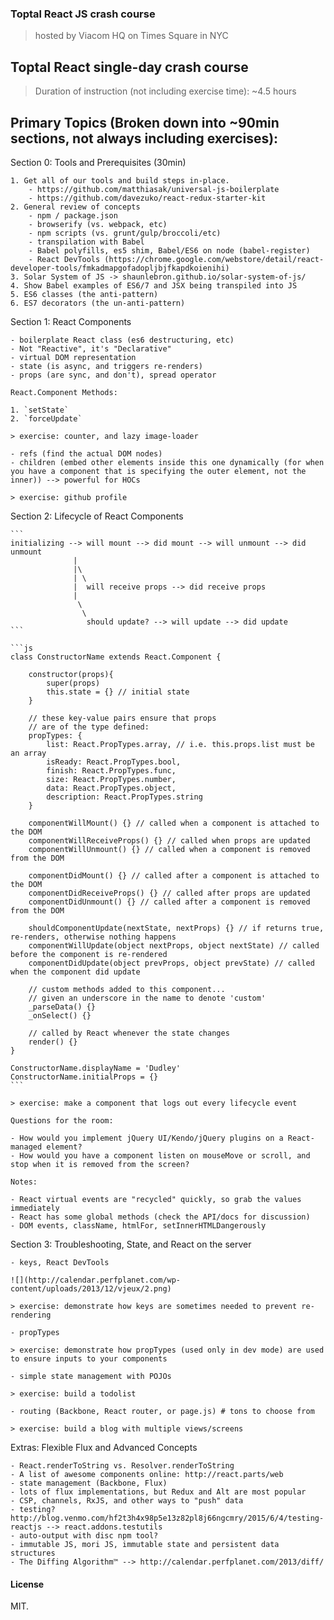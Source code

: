 ### Toptal React JS crash course

> hosted by Viacom HQ on Times Square in NYC

Toptal React single-day crash course
---

> Duration of instruction (not including exercise time): ~4.5 hours

Primary Topics (Broken down into ~90min sections, not always including exercises):
---

Section 0: Tools and Prerequisites (30min)

    1. Get all of our tools and build steps in-place.
        - https://github.com/matthiasak/universal-js-boilerplate
        - https://github.com/davezuko/react-redux-starter-kit
    2. General review of concepts
        - npm / package.json
        - browserify (vs. webpack, etc)
        - npm scripts (vs. grunt/gulp/broccoli/etc)
        - transpilation with Babel
        - Babel polyfills, es5 shim, Babel/ES6 on node (babel-register)
        - React DevTools (https://chrome.google.com/webstore/detail/react-developer-tools/fmkadmapgofadopljbjfkapdkoienihi)
    3. Solar System of JS -> shaunlebron.github.io/solar-system-of-js/
    4. Show Babel examples of ES6/7 and JSX being transpiled into JS
    5. ES6 classes (the anti-pattern)
    6. ES7 decorators (the un-anti-pattern)

Section 1: React Components

    - boilerplate React class (es6 destructuring, etc)
    - Not "Reactive", it's "Declarative"
    - virtual DOM representation
    - state (is async, and triggers re-renders)
    - props (are sync, and don't), spread operator

    React.Component Methods:

    1. `setState`
    2. `forceUpdate`

    > exercise: counter, and lazy image-loader

    - refs (find the actual DOM nodes)
    - children (embed other elements inside this one dynamically (for when you have a component that is specifying the outer element, not the inner)) --> powerful for HOCs

    > exercise: github profile

Section 2: Lifecycle of React Components

    ```
    initializing --> will mount --> did mount --> will unmount --> did unmount
                  |
                  |\
                  | \
                  |  will receive props --> did receive props
                  |
                   \
                    \
                     should update? --> will update --> did update
    ```

    ```js
    class ConstructorName extends React.Component {

        constructor(props){
            super(props)
            this.state = {} // initial state
        }

        // these key-value pairs ensure that props
        // are of the type defined:
        propTypes: {
            list: React.PropTypes.array, // i.e. this.props.list must be an array
            isReady: React.PropTypes.bool,
            finish: React.PropTypes.func,
            size: React.PropTypes.number,
            data: React.PropTypes.object,
            description: React.PropTypes.string
        }

        componentWillMount() {} // called when a component is attached to the DOM
        componentWillReceiveProps() {} // called when props are updated
        componentWillUnmount() {} // called when a component is removed from the DOM

        componentDidMount() {} // called after a component is attached to the DOM
        componentDidReceiveProps() {} // called after props are updated
        componentDidUnmount() {} // called after a component is removed from the DOM

        shouldComponentUpdate(nextState, nextProps) {} // if returns true, re-renders, otherwise nothing happens
        componentWillUpdate(object nextProps, object nextState) // called before the component is re-rendered
        componentDidUpdate(object prevProps, object prevState) // called when the component did update

        // custom methods added to this component...
        // given an underscore in the name to denote 'custom'
        _parseData() {}
        _onSelect() {}

        // called by React whenever the state changes
        render() {}
    }

    ConstructorName.displayName = 'Dudley'
    ConstructorName.initialProps = {}
    ```

    > exercise: make a component that logs out every lifecycle event

    Questions for the room:

    - How would you implement jQuery UI/Kendo/jQuery plugins on a React-managed element?
    - How would you have a component listen on mouseMove or scroll, and stop when it is removed from the screen?

    Notes:

    - React virtual events are "recycled" quickly, so grab the values immediately
    - React has some global methods (check the API/docs for discussion)
    - DOM events, className, htmlFor, setInnerHTMLDangerously

Section 3: Troubleshooting, State, and React on the server

    - keys, React DevTools

    ![](http://calendar.perfplanet.com/wp-content/uploads/2013/12/vjeux/2.png)

    > exercise: demonstrate how keys are sometimes needed to prevent re-rendering

    - propTypes

    > exercise: demonstrate how propTypes (used only in dev mode) are used to ensure inputs to your components

    - simple state management with POJOs

    > exercise: build a todolist

    - routing (Backbone, React router, or page.js) # tons to choose from

    > exercise: build a blog with multiple views/screens

Extras: Flexible Flux and Advanced Concepts

    - React.renderToString vs. Resolver.renderToString
    - A list of awesome components online: http://react.parts/web
    - state management (Backbone, Flux)
    - lots of flux implementations, but Redux and Alt are most popular
    - CSP, channels, RxJS, and other ways to "push" data
    - testing? http://blog.venmo.com/hf2t3h4x98p5e13z82pl8j66ngcmry/2015/6/4/testing-reactjs --> react.addons.testutils
    - auto-output with disc npm tool?
    - immutable JS, mori JS, immutable state and persistent data structures
    - The Diffing Algorithm™ --> http://calendar.perfplanet.com/2013/diff/


#### License

MIT.
